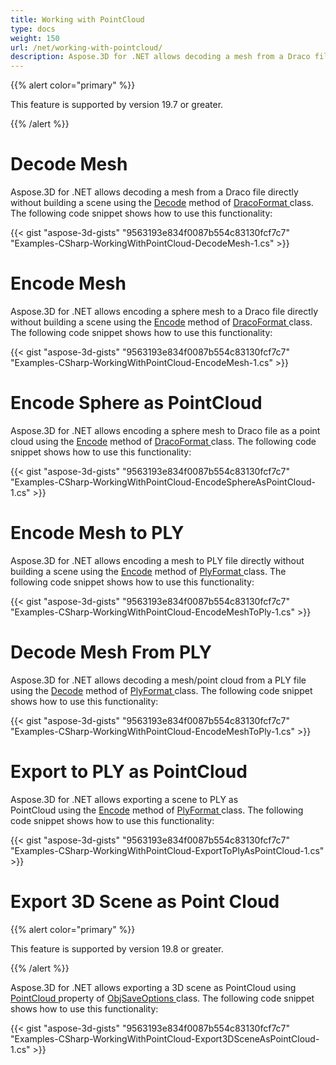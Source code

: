 ```yaml
---
title: Working with PointCloud
type: docs
weight: 150
url: /net/working-with-pointcloud/
description: Aspose.3D for .NET allows decoding a mesh from a Draco file directly without building a scene using the Decode method of DracoFormat class.
---
```


{{% alert color="primary" %}} 

This feature is supported by version 19.7 or greater.

{{% /alert %}} 
# **Decode Mesh**
Aspose.3D for .NET allows decoding a mesh from a Draco file directly without building a scene using the [Decode](https://apireference.aspose.com/net/3d/aspose.threed.formats.dracoformat/decode/methods/1) method of [DracoFormat ](https://apireference.aspose.com/net/3d/aspose.threed.formats/dracoformat)class. The following code snippet shows how to use this functionality:



{{< gist "aspose-3d-gists" "9563193e834f0087b554c83130fcf7c7" "Examples-CSharp-WorkingWithPointCloud-DecodeMesh-1.cs" >}}
# **Encode Mesh**
Aspose.3D for .NET allows encoding a sphere mesh to a Draco file directly without building a scene using the [Encode](https://apireference.aspose.com/net/3d/aspose.threed.formats.dracoformat/encode/methods/2) method of [DracoFormat ](https://apireference.aspose.com/net/3d/aspose.threed.formats/dracoformat)class. The following code snippet shows how to use this functionality:



{{< gist "aspose-3d-gists" "9563193e834f0087b554c83130fcf7c7" "Examples-CSharp-WorkingWithPointCloud-EncodeMesh-1.cs" >}}
# **Encode Sphere as PointCloud**
Aspose.3D for .NET allows encoding a sphere mesh to Draco file as a point cloud using the [Encode](https://apireference.aspose.com/net/3d/aspose.threed.formats.dracoformat/encode/methods/2) method of [DracoFormat ](https://apireference.aspose.com/net/3d/aspose.threed.formats/dracoformat)class. The following code snippet shows how to use this functionality:



{{< gist "aspose-3d-gists" "9563193e834f0087b554c83130fcf7c7" "Examples-CSharp-WorkingWithPointCloud-EncodeSphereAsPointCloud-1.cs" >}}
# **Encode Mesh to PLY**
Aspose.3D for .NET allows encoding a mesh to PLY file directly without building a scene using the [Encode](https://apireference.aspose.com/net/3d/aspose.threed.formats.plyformat/encode/methods/1) method of [PlyFormat ](https://apireference.aspose.com/net/3d/aspose.threed.formats/plyformat)class. The following code snippet shows how to use this functionality:



{{< gist "aspose-3d-gists" "9563193e834f0087b554c83130fcf7c7" "Examples-CSharp-WorkingWithPointCloud-EncodeMeshToPly-1.cs" >}}
# **Decode Mesh From PLY**
Aspose.3D for .NET allows decoding a mesh/point cloud from a PLY file using the [Decode](https://apireference.aspose.com/net/3d/aspose.threed.formats.plyformat/decode/methods/1) method of [PlyFormat ](https://apireference.aspose.com/net/3d/aspose.threed.formats/plyformat)class. The following code snippet shows how to use this functionality:



{{< gist "aspose-3d-gists" "9563193e834f0087b554c83130fcf7c7" "Examples-CSharp-WorkingWithPointCloud-EncodeMeshToPly-1.cs" >}}
# **Export to PLY as PointCloud**
Aspose.3D for .NET allows exporting a scene to PLY as PointCloud using the [Encode](https://apireference.aspose.com/net/3d/aspose.threed.formats.plyformat/encode/methods/1) method of [PlyFormat ](https://apireference.aspose.com/net/3d/aspose.threed.formats/plyformat)class. The following code snippet shows how to use this functionality:



{{< gist "aspose-3d-gists" "9563193e834f0087b554c83130fcf7c7" "Examples-CSharp-WorkingWithPointCloud-ExportToPlyAsPointCloud-1.cs" >}}
# **Export 3D Scene as Point Cloud**
{{% alert color="primary" %}} 

This feature is supported by version 19.8 or greater.

{{% /alert %}} 

Aspose.3D for .NET allows exporting a 3D scene as PointCloud using [PointCloud ](https://apireference.aspose.com/net/3d/aspose.threed.formats/objsaveoptions/properties/pointcloud)property of [ObjSaveOptions ](https://apireference.aspose.com/net/3d/aspose.threed.formats/objsaveoptions)class. The following code snippet shows how to use this functionality:

{{< gist "aspose-3d-gists" "9563193e834f0087b554c83130fcf7c7" "Examples-CSharp-WorkingWithPointCloud-Export3DSceneAsPointCloud-1.cs" >}}
